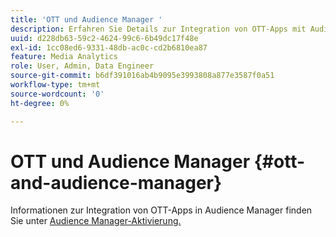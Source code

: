 ```yaml
---
title: 'OTT und Audience Manager '
description: Erfahren Sie Details zur Integration von OTT-Apps mit Audience Manager.
uuid: d228db63-59c2-4624-99c6-6b49dc17f48e
exl-id: 1cc08ed6-9331-48db-ac0c-cd2b6810ea87
feature: Media Analytics
role: User, Admin, Data Engineer
source-git-commit: b6df391016ab4b9095e3993808a877e3587f0a51
workflow-type: tm+mt
source-wordcount: '0'
ht-degree: 0%

---
```


# OTT und Audience Manager {#ott-and-audience-manager}

Informationen zur Integration von OTT-Apps in Audience Manager finden Sie unter [Audience Manager-Aktivierung.](/help/intro-to-ava/am-enablement.md)
